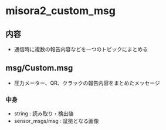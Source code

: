 # misora2_custom_msg
## 内容
 - 通信時に複数の報告内容などを一つのトピックにまとめる
## msg/Custom.msg
 - 圧力メーター、QR、クラックの報告内容をまとめたメッセージ
### 中身
 - string : 読み取り・検出値
 - sensor_msgs/msg : 証拠となる画像